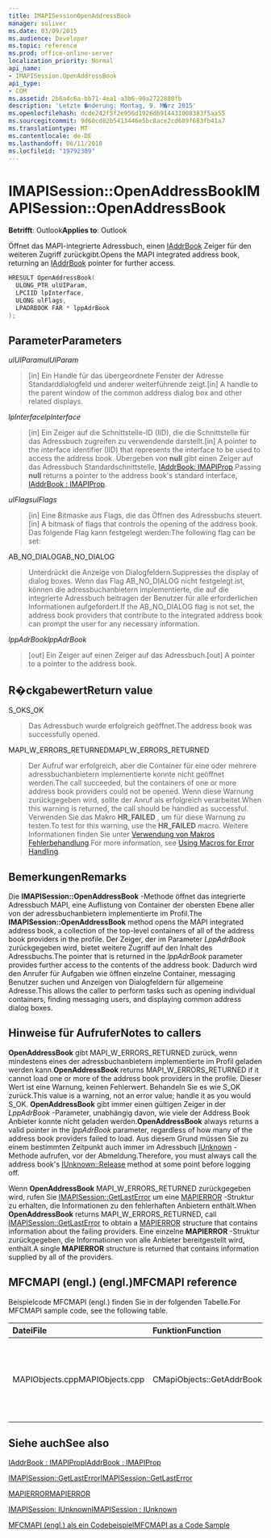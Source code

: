 ```yaml
---
title: IMAPISessionOpenAddressBook
manager: soliver
ms.date: 03/09/2015
ms.audience: Developer
ms.topic: reference
ms.prod: office-online-server
localization_priority: Normal
api_name:
- IMAPISession.OpenAddressBook
api_type:
- COM
ms.assetid: 2b6a4c6a-bb71-4ea1-a3b6-90a2722880fb
description: 'Letzte �nderung: Montag, 9. M�rz 2015'
ms.openlocfilehash: dcde242f5f2e956d1926d6914431008383f5aa55
ms.sourcegitcommit: 9d60cd82b5413446e5bc8ace2cd689f683fb41a7
ms.translationtype: MT
ms.contentlocale: de-DE
ms.lasthandoff: 06/11/2018
ms.locfileid: "19792309"
---
```

# <a name="imapisessionopenaddressbook"></a><span data-ttu-id="8b5df-103">IMAPISession::OpenAddressBook</span><span class="sxs-lookup"><span data-stu-id="8b5df-103">IMAPISession::OpenAddressBook</span></span>

  
  
<span data-ttu-id="8b5df-104">**Betrifft**: Outlook</span><span class="sxs-lookup"><span data-stu-id="8b5df-104">**Applies to**: Outlook</span></span> 
  
<span data-ttu-id="8b5df-105">Öffnet das MAPI-integrierte Adressbuch, einen [IAddrBook](iaddrbookimapiprop.md) Zeiger für den weiteren Zugriff zurückgibt.</span><span class="sxs-lookup"><span data-stu-id="8b5df-105">Opens the MAPI integrated address book, returning an [IAddrBook](iaddrbookimapiprop.md) pointer for further access.</span></span> 
  
```cpp
HRESULT OpenAddressBook(
  ULONG_PTR ulUIParam,
  LPCIID lpInterface,
  ULONG ulFlags,
  LPADRBOOK FAR * lppAdrBook
);
```

## <a name="parameters"></a><span data-ttu-id="8b5df-106">Parameter</span><span class="sxs-lookup"><span data-stu-id="8b5df-106">Parameters</span></span>

 <span data-ttu-id="8b5df-107">_ulUIParam_</span><span class="sxs-lookup"><span data-stu-id="8b5df-107">_ulUIParam_</span></span>
  
> <span data-ttu-id="8b5df-108">[in] Ein Handle für das übergeordnete Fenster der Adresse Standarddialogfeld und anderer weiterführende zeigt.</span><span class="sxs-lookup"><span data-stu-id="8b5df-108">[in] A handle to the parent window of the common address dialog box and other related displays.</span></span>
    
 <span data-ttu-id="8b5df-109">_lpInterface_</span><span class="sxs-lookup"><span data-stu-id="8b5df-109">_lpInterface_</span></span>
  
> <span data-ttu-id="8b5df-110">[in] Ein Zeiger auf die Schnittstelle-ID (IID), die die Schnittstelle für das Adressbuch zugreifen zu verwendende darstellt.</span><span class="sxs-lookup"><span data-stu-id="8b5df-110">[in] A pointer to the interface identifier (IID) that represents the interface to be used to access the address book.</span></span> <span data-ttu-id="8b5df-111">Übergeben von **null** gibt einen Zeiger auf das Adressbuch Standardschnittstelle, [IAddrBook: IMAPIProp](iaddrbookimapiprop.md).</span><span class="sxs-lookup"><span data-stu-id="8b5df-111">Passing **null** returns a pointer to the address book's standard interface, [IAddrBook : IMAPIProp](iaddrbookimapiprop.md).</span></span> 
    
 <span data-ttu-id="8b5df-112">_ulFlags_</span><span class="sxs-lookup"><span data-stu-id="8b5df-112">_ulFlags_</span></span>
  
> <span data-ttu-id="8b5df-113">[in] Eine Bitmaske aus Flags, die das Öffnen des Adressbuchs steuert.</span><span class="sxs-lookup"><span data-stu-id="8b5df-113">[in] A bitmask of flags that controls the opening of the address book.</span></span> <span data-ttu-id="8b5df-114">Das folgende Flag kann festgelegt werden:</span><span class="sxs-lookup"><span data-stu-id="8b5df-114">The following flag can be set:</span></span>
    
<span data-ttu-id="8b5df-115">AB_NO_DIALOG</span><span class="sxs-lookup"><span data-stu-id="8b5df-115">AB_NO_DIALOG</span></span> 
  
> <span data-ttu-id="8b5df-116">Unterdrückt die Anzeige von Dialogfeldern.</span><span class="sxs-lookup"><span data-stu-id="8b5df-116">Suppresses the display of dialog boxes.</span></span> <span data-ttu-id="8b5df-117">Wenn das Flag AB_NO_DIALOG nicht festgelegt ist, können die adressbuchanbietern implementierte, die auf die integrierte Adressbuch beitragen der Benutzer für alle erforderlichen Informationen aufgefordert.</span><span class="sxs-lookup"><span data-stu-id="8b5df-117">If the AB_NO_DIALOG flag is not set, the address book providers that contribute to the integrated address book can prompt the user for any necessary information.</span></span> 
    
 <span data-ttu-id="8b5df-118">_lppAdrBook_</span><span class="sxs-lookup"><span data-stu-id="8b5df-118">_lppAdrBook_</span></span>
  
> <span data-ttu-id="8b5df-119">[out] Ein Zeiger auf einen Zeiger auf das Adressbuch.</span><span class="sxs-lookup"><span data-stu-id="8b5df-119">[out] A pointer to a pointer to the address book.</span></span>
    
## <a name="return-value"></a><span data-ttu-id="8b5df-120">R�ckgabewert</span><span class="sxs-lookup"><span data-stu-id="8b5df-120">Return value</span></span>

<span data-ttu-id="8b5df-121">S_OK</span><span class="sxs-lookup"><span data-stu-id="8b5df-121">S_OK</span></span> 
  
> <span data-ttu-id="8b5df-122">Das Adressbuch wurde erfolgreich geöffnet.</span><span class="sxs-lookup"><span data-stu-id="8b5df-122">The address book was successfully opened.</span></span>
    
<span data-ttu-id="8b5df-123">MAPI_W_ERRORS_RETURNED</span><span class="sxs-lookup"><span data-stu-id="8b5df-123">MAPI_W_ERRORS_RETURNED</span></span> 
  
> <span data-ttu-id="8b5df-124">Der Aufruf war erfolgreich, aber die Container für eine oder mehrere adressbuchanbietern implementierte konnte nicht geöffnet werden.</span><span class="sxs-lookup"><span data-stu-id="8b5df-124">The call succeeded, but the containers of one or more address book providers could not be opened.</span></span> <span data-ttu-id="8b5df-125">Wenn diese Warnung zurückgegeben wird, sollte der Anruf als erfolgreich verarbeitet.</span><span class="sxs-lookup"><span data-stu-id="8b5df-125">When this warning is returned, the call should be handled as successful.</span></span> <span data-ttu-id="8b5df-126">Verwenden Sie das Makro **HR_FAILED** , um für diese Warnung zu testen.</span><span class="sxs-lookup"><span data-stu-id="8b5df-126">To test for this warning, use the **HR_FAILED** macro.</span></span> <span data-ttu-id="8b5df-127">Weitere Informationen finden Sie unter [Verwendung von Makros Fehlerbehandlung](using-macros-for-error-handling.md).</span><span class="sxs-lookup"><span data-stu-id="8b5df-127">For more information, see [Using Macros for Error Handling](using-macros-for-error-handling.md).</span></span>
    
## <a name="remarks"></a><span data-ttu-id="8b5df-128">Bemerkungen</span><span class="sxs-lookup"><span data-stu-id="8b5df-128">Remarks</span></span>

<span data-ttu-id="8b5df-129">Die **IMAPISession::OpenAddressBook** -Methode öffnet das integrierte Adressbuch MAPI, eine Auflistung von Container der obersten Ebene aller von der adressbuchanbietern implementierte im Profil.</span><span class="sxs-lookup"><span data-stu-id="8b5df-129">The **IMAPISession::OpenAddressBook** method opens the MAPI integrated address book, a collection of the top-level containers of all of the address book providers in the profile.</span></span> <span data-ttu-id="8b5df-130">Der Zeiger, der im Parameter _LppAdrBook_ zurückgegeben wird, bietet weitere Zugriff auf den Inhalt des Adressbuchs.</span><span class="sxs-lookup"><span data-stu-id="8b5df-130">The pointer that is returned in the  _lppAdrBook_ parameter provides further access to the contents of the address book.</span></span> <span data-ttu-id="8b5df-131">Dadurch wird den Anrufer für Aufgaben wie öffnen einzelne Container, messaging Benutzer suchen und Anzeigen von Dialogfeldern für allgemeine Adresse.</span><span class="sxs-lookup"><span data-stu-id="8b5df-131">This allows the caller to perform tasks such as opening individual containers, finding messaging users, and displaying common address dialog boxes.</span></span> 
  
## <a name="notes-to-callers"></a><span data-ttu-id="8b5df-132">Hinweise für Aufrufer</span><span class="sxs-lookup"><span data-stu-id="8b5df-132">Notes to callers</span></span>

 <span data-ttu-id="8b5df-133">**OpenAddressBook** gibt MAPI_W_ERRORS_RETURNED zurück, wenn mindestens eines der adressbuchanbietern implementierte im Profil geladen werden kann.</span><span class="sxs-lookup"><span data-stu-id="8b5df-133">**OpenAddressBook** returns MAPI_W_ERRORS_RETURNED if it cannot load one or more of the address book providers in the profile.</span></span> <span data-ttu-id="8b5df-134">Dieser Wert ist eine Warnung, keinen Fehlerwert. Behandeln Sie es wie S_OK zurück.</span><span class="sxs-lookup"><span data-stu-id="8b5df-134">This value is a warning, not an error value; handle it as you would S_OK.</span></span> <span data-ttu-id="8b5df-135">**OpenAddressBook** gibt immer einen gültigen Zeiger in der _LppAdrBook_ -Parameter, unabhängig davon, wie viele der Address Book Anbieter konnte nicht geladen werden.</span><span class="sxs-lookup"><span data-stu-id="8b5df-135">**OpenAddressBook** always returns a valid pointer in the  _lppAdrBook_ parameter, regardless of how many of the address book providers failed to load.</span></span> <span data-ttu-id="8b5df-136">Aus diesem Grund müssen Sie zu einem bestimmten Zeitpunkt auch immer im Adressbuch [IUnknown](http://msdn.microsoft.com/en-us/library/ms682317%28v=VS.85%29.aspx) -Methode aufrufen, vor der Abmeldung.</span><span class="sxs-lookup"><span data-stu-id="8b5df-136">Therefore, you must always call the address book's [IUnknown::Release](http://msdn.microsoft.com/en-us/library/ms682317%28v=VS.85%29.aspx) method at some point before logging off.</span></span> 
  
<span data-ttu-id="8b5df-137">Wenn **OpenAddressBook** MAPI_W_ERRORS_RETURNED zurückgegeben wird, rufen Sie [IMAPISession::GetLastError](imapisession-getlasterror.md) um eine [MAPIERROR](mapierror.md) -Struktur zu erhalten, die Informationen zu den fehlerhaften Anbietern enthält.</span><span class="sxs-lookup"><span data-stu-id="8b5df-137">When **OpenAddressBook** returns MAPI_W_ERRORS_RETURNED, call [IMAPISession::GetLastError](imapisession-getlasterror.md) to obtain a [MAPIERROR](mapierror.md) structure that contains information about the failing providers.</span></span> <span data-ttu-id="8b5df-138">Eine einzelne **MAPIERROR** -Struktur zurückgegeben, die Informationen von alle Anbieter bereitgestellt wird, enthält.</span><span class="sxs-lookup"><span data-stu-id="8b5df-138">A single **MAPIERROR** structure is returned that contains information supplied by all of the providers.</span></span> 
  
## <a name="mfcmapi-reference"></a><span data-ttu-id="8b5df-139">MFCMAPI (engl.) (engl.)</span><span class="sxs-lookup"><span data-stu-id="8b5df-139">MFCMAPI reference</span></span>

<span data-ttu-id="8b5df-140">Beispielcode MFCMAPI (engl.) finden Sie in der folgenden Tabelle.</span><span class="sxs-lookup"><span data-stu-id="8b5df-140">For MFCMAPI sample code, see the following table.</span></span>
  
|<span data-ttu-id="8b5df-141">**Datei**</span><span class="sxs-lookup"><span data-stu-id="8b5df-141">**File**</span></span>|<span data-ttu-id="8b5df-142">**Funktion**</span><span class="sxs-lookup"><span data-stu-id="8b5df-142">**Function**</span></span>|<span data-ttu-id="8b5df-143">**Comment**</span><span class="sxs-lookup"><span data-stu-id="8b5df-143">**Comment**</span></span>|
|:-----|:-----|:-----|
|<span data-ttu-id="8b5df-144">MAPIObjects.cpp</span><span class="sxs-lookup"><span data-stu-id="8b5df-144">MAPIObjects.cpp</span></span>  <br/> |<span data-ttu-id="8b5df-145">CMapiObjects::GetAddrBook</span><span class="sxs-lookup"><span data-stu-id="8b5df-145">CMapiObjects::GetAddrBook</span></span>  <br/> |<span data-ttu-id="8b5df-146">MFCMAPI (engl.) verwendet die **IMAPISession::OpenAddressBook** -Methode, um die integrierten Adressbuch abzurufen.</span><span class="sxs-lookup"><span data-stu-id="8b5df-146">MFCMAPI uses the **IMAPISession::OpenAddressBook** method to obtain the integrated address book.</span></span>  <br/> |
   
## <a name="see-also"></a><span data-ttu-id="8b5df-147">Siehe auch</span><span class="sxs-lookup"><span data-stu-id="8b5df-147">See also</span></span>



[<span data-ttu-id="8b5df-148">IAddrBook : IMAPIProp</span><span class="sxs-lookup"><span data-stu-id="8b5df-148">IAddrBook : IMAPIProp</span></span>](iaddrbookimapiprop.md)
  
[<span data-ttu-id="8b5df-149">IMAPISession::GetLastError</span><span class="sxs-lookup"><span data-stu-id="8b5df-149">IMAPISession::GetLastError</span></span>](imapisession-getlasterror.md)
  
[<span data-ttu-id="8b5df-150">MAPIERROR</span><span class="sxs-lookup"><span data-stu-id="8b5df-150">MAPIERROR</span></span>](mapierror.md)
  
[<span data-ttu-id="8b5df-151">IMAPISession: IUnknown</span><span class="sxs-lookup"><span data-stu-id="8b5df-151">IMAPISession : IUnknown</span></span>](imapisessioniunknown.md)


[<span data-ttu-id="8b5df-152">MFCMAPI (engl.) als ein Codebeispiel</span><span class="sxs-lookup"><span data-stu-id="8b5df-152">MFCMAPI as a Code Sample</span></span>](mfcmapi-as-a-code-sample.md)

